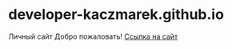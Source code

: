 # developer-kaczmarek.github.io
Личный сайт
Добро пожаловать! [Ссылка на сайт](https://developer-kaczmarek.github.io)
